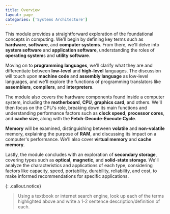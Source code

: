 ```yaml
---
title: Overview
layout: page
categories: ['Systems Architecture']
---
```


This module provides a straightforward exploration of the foundational concepts in computing. We'll begin by defining key terms such as **hardware**, **software**, and **computer systems**. From there, we'll delve into **system software** and **application software**, understanding the roles of **operating system**s and **utility software**.

Moving on to **programming languages**, we'll clarify what they are and differentiate between **low-level** and **high-level** languages. The discussion will touch upon **machine code** and **assembly language** as low-level languages, and we'll explore the functions of programming translators like **assemblers**, **compilers**, and **interpreters**.

The module also covers the hardware components found inside a computer system, including the **motherboard**, **CPU**, **graphics card**, and others. We'll then focus on the CPU's role, breaking down its main functions and understanding performance factors such as **clock speed**, **processor cores**, and **cache size**, along with the **Fetch-Decode-Execute Cycle**.

**Memory** will be examined, distinguishing between **volatile** and **non-volatile** memory, explaining the purpose of **RAM**, and discussing its impact on a computer's performance. We'll also cover **virtual memory** and **cache memory**.

Lastly, the module concludes with an exploration of **secondary storage**, covering types such as **optical**, **magnetic**, and **solid-state storage**. We'll analyze the characteristics and applications of each type, considering factors like capacity, speed, portability, durability, reliability, and cost, to make informed recommendations for specific applications.

{: .callout.notice}
> Using a textbook or internet search engine, look up each of the terms highlighted above and write a 1-2 sentence description/definition of each.